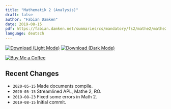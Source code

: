 ```yaml
---
title: "Mathematik 2 (Analysis)"
draft: false
author: "Fabian Damken"
date: 2019-08-15
pdf: https://fabian.damken.net/summaries/cs/mandatory/fs2/mathe2/mathe2-summary.pdf
language: deutsch
---
```


[![Download (Light Mode)](/download.png)](mathe2-summary.pdf)
[![Download (Dark Mode)](/download-dark.png)](mathe2-summary-dark.pdf)

[![Buy Me a Coffee](/kofi.png)](https://ko-fi.com/fdamken)

## Recent Changes
- `2020-05-15` Made documents compile.
- `2020-05-15` Streamlined APL, Mathe 2, RO.
- `2019-08-23` Fixed some errors in Math 2.
- `2019-08-15` Initial commit.
